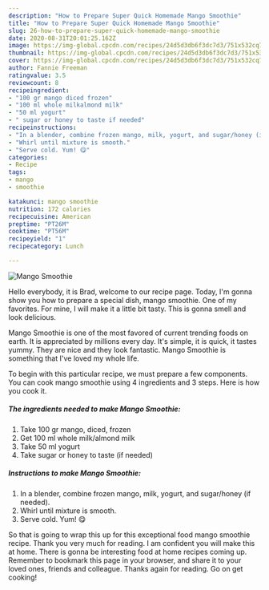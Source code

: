 ```yaml
---
description: "How to Prepare Super Quick Homemade Mango Smoothie"
title: "How to Prepare Super Quick Homemade Mango Smoothie"
slug: 26-how-to-prepare-super-quick-homemade-mango-smoothie
date: 2020-08-31T20:01:25.162Z
image: https://img-global.cpcdn.com/recipes/24d5d3db6f3dc7d3/751x532cq70/mango-smoothie-recipe-main-photo.jpg
thumbnail: https://img-global.cpcdn.com/recipes/24d5d3db6f3dc7d3/751x532cq70/mango-smoothie-recipe-main-photo.jpg
cover: https://img-global.cpcdn.com/recipes/24d5d3db6f3dc7d3/751x532cq70/mango-smoothie-recipe-main-photo.jpg
author: Fannie Freeman
ratingvalue: 3.5
reviewcount: 8
recipeingredient:
- "100 gr mango diced frozen"
- "100 ml whole milkalmond milk"
- "50 ml yogurt"
- " sugar or honey to taste if needed"
recipeinstructions:
- "In a blender, combine frozen mango, milk, yogurt, and sugar/honey (if needed)."
- "Whirl until mixture is smooth."
- "Serve cold. Yum! 😋"
categories:
- Recipe
tags:
- mango
- smoothie

katakunci: mango smoothie 
nutrition: 172 calories
recipecuisine: American
preptime: "PT26M"
cooktime: "PT56M"
recipeyield: "1"
recipecategory: Lunch

---
```



![Mango Smoothie](https://img-global.cpcdn.com/recipes/24d5d3db6f3dc7d3/751x532cq70/mango-smoothie-recipe-main-photo.jpg)

Hello everybody, it is Brad, welcome to our recipe page. Today, I'm gonna show you how to prepare a special dish, mango smoothie. One of my favorites. For mine, I will make it a little bit tasty. This is gonna smell and look delicious.

Mango Smoothie is one of the most favored of current trending foods on earth. It is appreciated by millions every day. It's simple, it is quick, it tastes yummy. They are nice and they look fantastic. Mango Smoothie is something that I've loved my whole life.




To begin with this particular recipe, we must prepare a few components. You can cook mango smoothie using 4 ingredients and 3 steps. Here is how you cook it.

##### The ingredients needed to make Mango Smoothie:

1. Take 100 gr mango, diced, frozen
1. Get 100 ml whole milk/almond milk
1. Take 50 ml yogurt
1. Take  sugar or honey to taste (if needed)




##### Instructions to make Mango Smoothie:

1. In a blender, combine frozen mango, milk, yogurt, and sugar/honey (if needed).
1. Whirl until mixture is smooth.
1. Serve cold. Yum! 😋




So that is going to wrap this up for this exceptional food mango smoothie recipe. Thank you very much for reading. I am confident you will make this at home. There is gonna be interesting food at home recipes coming up. Remember to bookmark this page in your browser, and share it to your loved ones, friends and colleague. Thanks again for reading. Go on get cooking!
